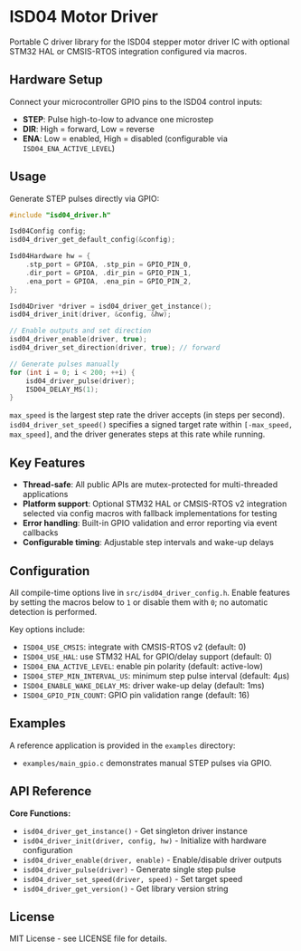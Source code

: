 # ISD04 Motor Driver

Portable C driver library for the ISD04 stepper motor driver IC with optional STM32 HAL or CMSIS-RTOS integration configured via macros.

## Hardware Setup

Connect your microcontroller GPIO pins to the ISD04 control inputs:
- **STEP**: Pulse high-to-low to advance one microstep
- **DIR**: High = forward, Low = reverse  
- **ENA**: Low = enabled, High = disabled (configurable via `ISD04_ENA_ACTIVE_LEVEL`)

## Usage
Generate STEP pulses directly via GPIO:

```c
#include "isd04_driver.h"

Isd04Config config;
isd04_driver_get_default_config(&config);

Isd04Hardware hw = {
    .stp_port = GPIOA, .stp_pin = GPIO_PIN_0,
    .dir_port = GPIOA, .dir_pin = GPIO_PIN_1,
    .ena_port = GPIOA, .ena_pin = GPIO_PIN_2,
};

Isd04Driver *driver = isd04_driver_get_instance();
isd04_driver_init(driver, &config, &hw);

// Enable outputs and set direction
isd04_driver_enable(driver, true);
isd04_driver_set_direction(driver, true); // forward

// Generate pulses manually
for (int i = 0; i < 200; ++i) {
    isd04_driver_pulse(driver);
    ISD04_DELAY_MS(1);
}
```

`max_speed` is the largest step rate the driver accepts (in steps per second).
`isd04_driver_set_speed()` specifies a signed target rate within
`[-max_speed, max_speed]`, and the driver generates steps at this rate while
running.

## Key Features

- **Thread-safe**: All public APIs are mutex-protected for multi-threaded applications
- **Platform support**: Optional STM32 HAL or CMSIS-RTOS v2 integration selected via config macros with fallback implementations for testing
- **Error handling**: Built-in GPIO validation and error reporting via event callbacks
- **Configurable timing**: Adjustable step intervals and wake-up delays

## Configuration

All compile-time options live in `src/isd04_driver_config.h`. Enable features by
setting the macros below to `1` or disable them with `0`; no automatic detection
is performed.

Key options include:
- `ISD04_USE_CMSIS`: integrate with CMSIS-RTOS v2 (default: 0)
- `ISD04_USE_HAL`: use STM32 HAL for GPIO/delay support (default: 0)
- `ISD04_ENA_ACTIVE_LEVEL`: enable pin polarity (default: active-low)
- `ISD04_STEP_MIN_INTERVAL_US`: minimum step pulse interval (default: 4μs)
- `ISD04_ENABLE_WAKE_DELAY_MS`: driver wake-up delay (default: 1ms)
- `ISD04_GPIO_PIN_COUNT`: GPIO pin validation range (default: 16)

## Examples

A reference application is provided in the `examples` directory:

- `examples/main_gpio.c` demonstrates manual STEP pulses via GPIO.

## API Reference

**Core Functions:**
- `isd04_driver_get_instance()` - Get singleton driver instance
- `isd04_driver_init(driver, config, hw)` - Initialize with hardware configuration
- `isd04_driver_enable(driver, enable)` - Enable/disable driver outputs
- `isd04_driver_pulse(driver)` - Generate single step pulse
- `isd04_driver_set_speed(driver, speed)` - Set target speed
- `isd04_driver_get_version()` - Get library version string

## License

MIT License - see LICENSE file for details.
